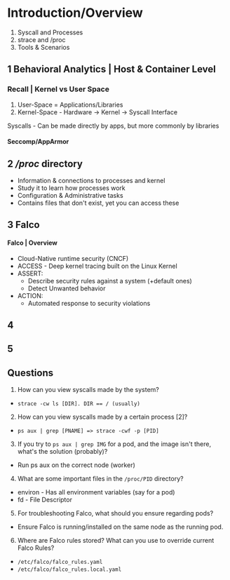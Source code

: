 # Introduction/Overview

1) Syscall and Processes
2) strace and /proc
3) Tools & Scenarios

## 1 Behavioral Analytics | Host & Container Level

### Recall | Kernel vs User Space
1) User-Space = Applications/Libraries
2) Kernel-Space - Hardware -> Kernel -> Syscall Interface

Syscalls - Can be made directly by apps, but more commonly by libraries

#### Seccomp/AppArmor

## 2 */proc* directory
- Information & connections to processes and kernel
- Study it to learn how processes work
- Configuration & Administrative tasks
- Contains files that don't exist, yet you can access these

## 3 Falco

#### Falco | Overview
- Cloud-Native runtime security (CNCF)
- ACCESS - Deep kernel tracing built on the Linux Kernel
- ASSERT:
  - Describe security rules against a system (+default ones)
  - Detect Unwanted behavior 
- ACTION:
  - Automated response to security violations

## 4

## 5

## Questions
1) How can you view syscalls made by the system?
- `strace -cw ls [DIR]. DIR == / (usually)`

2) How can you view syscalls made by a certain process [2]?
- `ps aux | grep [PNAME] => strace -cwf -p [PID]`

3) If you try to `ps aux | grep IMG` for a pod, and the image isn't there, what's the solution (probably)?
- Run ps aux on the correct node (worker)

4) What are some important files in the `/proc/PID` directory?
- environ - Has all environment variables (say for a pod)
- fd - File Descriptor

5) For troubleshooting Falco, what should you ensure regarding pods?
- Ensure Falco is running/installed on the same node as the running pod. 

6) Where are Falco rules stored? What can you use to override current Falco Rules?
- `/etc/falco/falco_rules.yaml`
- `/etc/falco/falco_rules.local.yaml`
